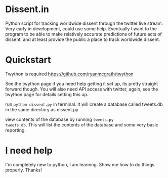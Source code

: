 Dissent.in
==========
Python script for tracking worldwide dissent through the twitter live stream. Very early in development, could use some help. Eventually I want to the program to be able to make relatively accurate predictions of future acts of dissent, and at least provide the public a place to track worldwide dissent.


Quickstart
==========

Twython is required https://github.com/ryanmcgrath/twython

See the twython page if you need help getting it set up, its pretty straight forward though. You will also need API access with twitter, again, see the twython page for details setting this up.

run <code>python dissent.py</code> in terminal. It will create a database called tweets.db in the same directory as dissent.py  

view contents of the database by running <code>tweets.py tweets.db</code>. This will list the contents of the database and some very basic reporting. 

I need help
===========
I'm completely new to python, I am learning. Show me how to do things properly. Thanks!

